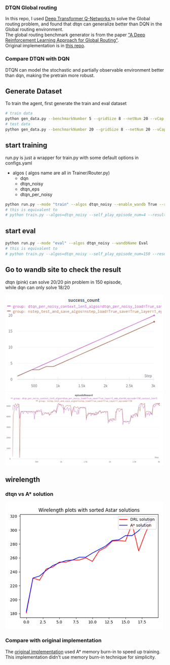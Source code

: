 ###  DTQN Global routing
In this repo, I used [Deep Transformer Q-Networks ](https://github.com/kevslinger/DTQN) to solve the Global routing problem, and found that dtqn can generalize better than DQN in the Global routing environment.   
The global routing benchmark generator is from the paper ["A Deep Reinforcement Learning Approach for Global Routing"](https://arxiv.org/pdf/1906.08809.pdf).     
Original implementation is in [this repo](https://github.com/haiguanl/DQN_GlobalRouting).
### Compare DTQN with DQN
DTQN can model the stochastic and partially observable environment better than dqn, making the pretrain more robust.

## Generate Dataset
To train the agent, first generate the train and eval dataset
```sh
# train data
python gen_data.py --benchmarkNumber 5 --gridSize 8 --netNum 20 --vCap 4  --hCap 4 --maxPinNum 5 --reducedCapNum 3 --prefix ./train_data_/
# test data
python gen_data.py --benchmarkNumber 20 --gridSize 8 --netNum 20 --vCap 4  --hCap 4 --maxPinNum 5 --reducedCapNum 3 --prefix ./test_data_/
```       
## start training 
run.py is just a wrapper for train.py with some default options in configs.yaml
- algos  ( algos name are all in Trainer/Router.py)
  - dqn
  - dtqn_noisy
  - dtqn_eps
  - dtqn_per_noisy
```sh
python run.py --mode "train" --algos dtqn_noisy --enable_wandb True --run_benchmark_num=30 --wandbName Train
# this is equivalent to
# python train.py --algos=dtqn_noisy --self_play_episode_num=4 --result_dir=solutionsDRL --load_ckpt=True --save_ckpt=True  --data_folder="train_data_/benchmark_reduced" --wandbName="dtqn_per_noisy_train" --hid_layer=3 --emb_dim=64 --context_len=5
```
## start eval
```sh
python run.py --mode "eval" --algos dtqn_noisy --wandbName Eval
# this is equivalent to 
# python train.py --algos=dtqn_noisy --self_play_episode_num=150 --result_dir=solutionsDRL --load_ckpt=True --save_ckpt=False  --data_folder="test_data_/benchmark_reduced" --wandbName="dtqn_per_noisy_context_len5" --hid_layer=3 --emb_dim=64 --context_len=5 
```

## Go to wandb site to check the result
dtqn (pink) can solve 20/20 pin problem in 150 episode,  
while dqn can only solve 18/20  

<img src="assets/2023-07-28-10-01-43.png" alt= “” width="500px" >
<img src="assets/2023-07-28-10-03-26.png" alt= “” width="500px" >

## wirelength
### dtqn vs A* solution
<img src="assets/2023-08-03-18-42-14.png" alt= “” width="500px" >



### Compare with original implementation
The [original implementation](https://github.com/haiguanl/DQN_GlobalRouting) used A* memory burn-in to speed up training.
This implementation didn't use memory burn-in technique for simplicity. 